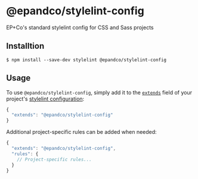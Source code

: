 # @epandco/stylelint-config

EP+Co's standard stylelint config for CSS and Sass projects

## Installtion
```shell
$ npm install --save-dev stylelint @epandco/stylelint-config
```

## Usage
To use `@epandco/stylelint-config`, simply add it to the 
[`extends`](https://stylelint.io/user-guide/configure#extends) field of your project's 
[stylelint configuration](https://stylelint.io/user-guide/configure):

```js
{
  "extends": "@epandco/stylelint-config"
}
```

Additional project-specific rules can be added when needed:

```js
{
  "extends": "@epandco/stylelint-config",
  "rules": {
    // Project-specific rules...
  }
}
```